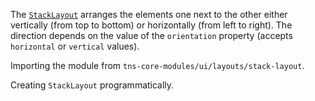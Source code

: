 The [`StackLayout`]((https://docs.nativescript.org/api-reference/modules/_ui_layouts_grid_layout_) ) arranges the elements one next to the other either vertically (from top to bottom) or horizontally (from left to right). 
The direction depends on the value of the `orientation` property (accepts `horizontal` or `vertical` values).

<snippet id='stack-layout-xml'/>

Importing the module from `tns-core-modules/ui/layouts/stack-layout`.
<snippet id='stack-layout-import'/>
<snippet id='stack-layout-import-ts'/>

Creating `StackLayout` programmatically.
<snippet id='stack-layout-code-behind'/>
<snippet id='stack-layout-code-behind-ts'/>